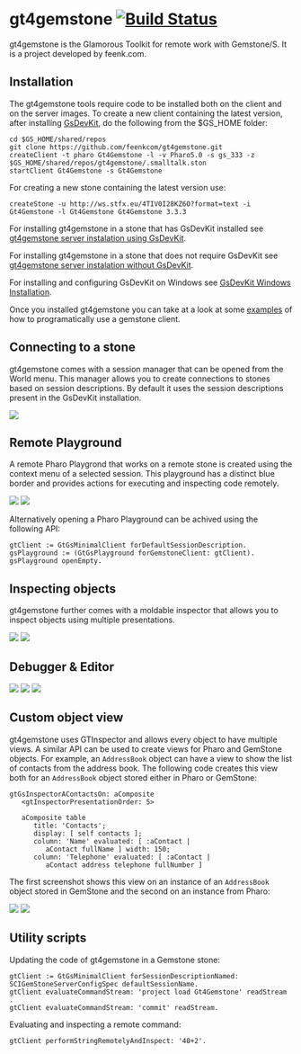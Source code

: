 # gt4gemstone [![Build Status](https://travis-ci.org/feenkcom/gt4gemstone.png?branch=master)](https://travis-ci.org/feenkcom/gt4gemstone)
gt4gemstone is the Glamorous Toolkit for remote work with Gemstone/S. It is a project developed by feenk.com.

## Installation

The gt4gemstone tools require code to be installed both on the client and on the server images.
To create a new client containing the latest version, after installing [GsDevKit](https://github.com/GsDevKit/GsDevKit_home#installation), do the following from the $GS_HOME folder:

    cd $GS_HOME/shared/repos
    git clone https://github.com/feenkcom/gt4gemstone.git
    createClient -t pharo Gt4Gemstone -l -v Pharo5.0 -s gs_333 -z $GS_HOME/shared/repos/gt4gemstone/.smalltalk.ston
    startClient Gt4Gemstone -s Gt4Gemstone

For creating a new stone containing the latest version use:

    createStone -u http://ws.stfx.eu/4TIV0I28KZ6O?format=text -i Gt4Gemstone -l Gt4Gemstone Gt4Gemstone 3.3.3

For installing gt4gemstone in a stone that has GsDevKit installed see [gt4gemstone server instalation using GsDevKit](doc/gsdevkitGemStoneInstallation.md).

For installing gt4gemstone in a stone that does not require GsDevKit see [gt4gemstone server instalation without GsDevKit](doc/bareGemStoneInstallation.md). 

For installing and configuring GsDevKit on Windows see [GsDevKit Windows Installation](doc/windowsGsDevKitInstallation.md).

Once you installed gt4gemstone you can take at a look at some [examples](doc/basicCodeSnippets.md) of how to programatically use a gemstone client.

## Connecting to a stone

gt4gemstone comes with a session manager that can be opened from the World menu. This manager allows you to create connections to stones based on session descriptions. By default it uses the session descriptions present in the GsDevKit installation.

<img src="doc/gemstone-sessions-handler.png"/>

## Remote Playground

A remote Pharo Playgrond that works on a remote stone is created using the context menu of a selected session. This playground has a distinct blue border and provides actions for executing and inspecting code remotely.

<img src="doc/gemstone-session-handler-remote-playground.png">

<img src="doc/gemstone-playground.png">

Alternatively opening a Pharo Playground can be achived using the following API:

    gtClient := GtGsMinimalClient forDefaultSessionDescription.
    gsPlayground := (GtGsPlayground forGemstoneClient: gtClient).
    gsPlayground openEmpty.
    
## Inspecting objects

gt4gemstone further comes with a moldable inspector that allows you to inspect objects using multiple presentations.
    
<img src="doc/raw-inspector.png"/>

<img src="doc/dictionary-inspector.png"/>
    
## Debugger & Editor

<img src="doc/basic-debugger.png"/>

<img src="doc/categories-browser.png"/>

<img src="doc/symbol-dictionaries-browser.png"/>

## Custom object view

gt4gemstone uses GTInspector and allows every object to have multiple views. A similar API can be used to create views for Pharo and GemStone objects. For example, an `AddressBook` object can have a view to show the list of contacts from the address book. The following code creates this view both for an `AddressBook` object stored either in Pharo or GemStone:

    gtGsInspectorAContactsOn: aComposite
	   <gtInspectorPresentationOrder: 5>
	
	   aComposite table
          title: 'Contacts';
          display: [ self contacts ];
          column: 'Name' evaluated: [ :aContact | 
             aContact fullName ] width: 150;
          column: 'Telephone' evaluated: [ :aContact | 
             aContact address telephone fullNumber ]

The first screenshot shows this view on an instance of an `AddressBook` object stored in GemStone and the second on an instance from Pharo:

<img src="doc/custom-inspector-gemstone.png"/>

<img src="doc/custom-inspector-pharo.png"/>

## Utility scripts

Updating the code of gt4gemstone in a Gemstone stone:

    gtClient := GtGsMinimalClient forSessionDescriptionNamed: SCIGemStoneServerConfigSpec defaultSessionName.
    gtClient evaluateCommandStream: 'project load Gt4Gemstone' readStream .
    gtClient evaluateCommandStream: 'commit' readStream.

Evaluating and inspecting a remote command:

    gtClient performStringRemotelyAndInspect: '40+2'.

